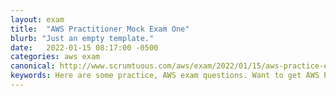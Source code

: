 ```yaml
---
layout: exam
title:  "AWS Practitioner Mock Exam One"
blurb: "Just an empty template."
date:   2022-01-15 08:17:00 -0500
categories: aws exam
canonical: http://www.scrumtuous.com/aws/exam/2022/01/15/aws-practice-exam-one.html
keywords: Here are some practice, AWS exam questions. Want to get AWS Practitioner certified? Start here.
---
```


<div id="root" data-name="Exam One" data-param='{ "quid" : { "$in" : [146, 107, 68, 46, 96, 169, 61, 7, 172, 183, 117, 36, 126, 68, 34, 247, 14, 106, 237, 238, 222, 134, 231, 87, 83, 196, 65, 42, 129, 78, 232, 188, 58, 21, 174, 29, 17, 185, 179, 15, 70, 133, 150, 21, 175, 183, 66, 192, 213, 45, 70, 158, 46, 26, 178, 74] } }'></div>



